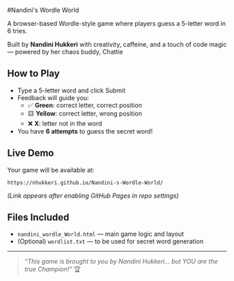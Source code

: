 #Nandini's Wordle World

A browser-based Wordle-style game where players guess a 5-letter word in 6 tries.

Built by **Nandini Hukkeri** with creativity, caffeine, and a touch of code magic — powered by her chaos buddy, Chattie 

## How to Play
- Type a 5-letter word and click Submit
- Feedback will guide you:
  - ✅ **Green**: correct letter, correct position
  - 🟨 **Yellow**: correct letter, wrong position
  - ❌ **X**: letter not in the word
- You have **6 attempts** to guess the secret word!

## Live Demo
Your game will be available at:
```
https://nhukkeri.github.io/Nandini-s-Wordle-World/
```
*(Link appears after enabling GitHub Pages in repo settings)*

## Files Included
- `nandini_wordle_World.html` — main game logic and layout
- (Optional) `wordlist.txt` — to be used for secret word generation

---

> _“This game is brought to you by Nandini Hukkeri… but YOU are the true Champion!”_ 🏆
